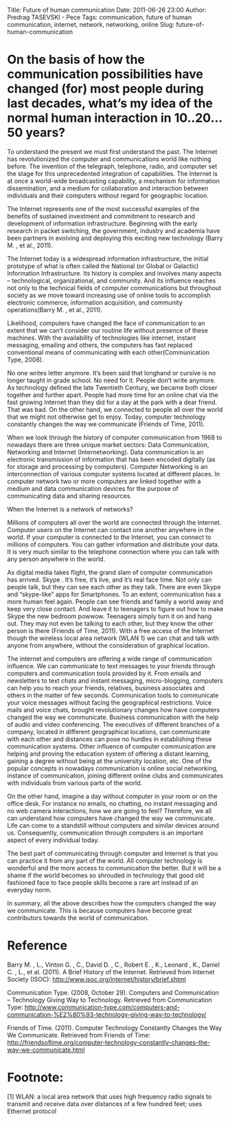 Title: Future of human communication
Date: 2011-06-26 23:00
Author: Predrag TASEVSKI - Pece
Tags: communication, future of human communication, internet, network, networking, online
Slug: future-of-human-communication

On the basis of how the communication possibilities have changed (for) most people during last decades, what’s my idea of the normal human interaction in 10..20…50 years?
==========================================================================================================================================================================

</p>

To understand the present we must first understand the past. The
Internet has revolutionized the computer and communications world like
nothing before. The invention of the telegraph, telephone, radio, and
computer set the stage for this unprecedented integration of
capabilities. The Internet is at once a world-wide broadcasting
capability, a mechanism for information dissemination, and a medium for
collaboration and interaction between individuals and their computers
without regard for geographic location.<span id="more-113"></span>  

The Internet represents one of the most successful examples of the
benefits of sustained investment and commitment to research and
development of information infrastructure. Beginning with the early
research in packet switching, the government, industry and academia have
been partners in evolving and deploying this exciting new technology
(Barry M. , et al., 2011).

</p>

The Internet today is a widespread information infrastructure, the
initial prototype of what is often called the National (or Global or
Galactic) Information Infrastructure. Its history is complex and
involves many aspects – technological, organizational, and community.
And its influence reaches not only to the technical fields of computer
communications but throughout society as we move toward increasing use
of online tools to accomplish electronic commerce, information
acquisition, and community operations(Barry M. , et al., 2011).

</p>

Likelihood, computers have changed the face of communication to an
extent that we can’t consider our routine life without presence of these
machines. With the availability of technologies like internet, instant
messaging, emailing and others, the computers has fast replaced
conventional means of communicating with each other(Communication Type,
2008).

</p>

No one writes letter anymore. It’s been said that longhand or cursive is
no longer taught in grade school. No need for it. People don’t write
anymore. As technology defined the late Twentieth Century, we became
both closer together and further apart. People had more time for an
online chat via the fast growing Internet than they did for a day at the
park with a dear friend. That was bad. On the other hand, we connected
to people all over the world that we might not otherwise get to enjoy.
Today, computer technology constantly changes the way we communicate
(Friends of Time, 2011).

</p>

When we look through the history of computer communication from 1968 to
nowadays there are three unique market sectors: Data Communication,
Networking and Internet (Internetworking). Data communication is an
electronic transmission of information that has been encoded digitally
(as for storage and processing by computers). Computer Networking is an
interconnection of various computer systems located at different places.
In computer network two or more computers are linked together with a
medium and data communication devices for the purpose of communicating
data and sharing resources.

</p>

When the Internet is a network of networks?

</p>

Millions of computers all over the world are connected through the
Internet. Computer users on the Internet can contact one another
anywhere in the world. If your computer is connected to the Internet,
you can connect to millions of computers. You can gather information and
distribute your data. It is very much similar to the telephone
connection where you can talk with any person anywhere in the world.

</p>

As digital media takes flight, the grand slam of computer communication
has arrived. Skype . It’s free, it’s live, and it’s real face time. Not
only can people talk, but they can see each other as they talk. There
are even Skype and “skype-like” apps for Smartphones. To an extent,
communication has a more human feel again. People can see friends and
family a world away and keep very close contact. And leave it to
teenagers to figure out how to make Skype the new bedroom powwow.
Teenagers simply turn it on and hang out. They may not even be talking
to each other, but they know the other person is there (Friends of Time,
2011). With a free access of the Internet though the wireless local area
network (WLAN 1) we can chat and talk with anyone from anywhere, without
the consideration of graphical location.

</p>

The internet and computers are offering a wide range of communication
influence. We can communicate to text messages to your friends through
computers and communication tools provided by it. From emails and
newsletters to text chats and instant messaging, micro-blogging,
computers can help you to reach your friends, relatives, business
associates and others in the matter of few seconds. Communication tools
to communicate your voice messages without facing the geographical
restrictions. Voice mails and voice chats, brought revolutionary changes
how have computers changed the way we communicate. Business
communication with the help of audio and video conferencing. The
executives of different branches of a company, located in different
geographical locations, can communicate with each other and distances
can pose no hurdles in establishing these communication systems. Other
influence of computer communication are helping and proving the
education system of offering a distant learning, gaining a degree
without being at the university location, etc. One of the popular
concepts in nowadays communication is online social networking, instance
of communication, joining different online clubs and communicates with
individuals from various parts of the world.

</p>

On the other hand, imagine a day without computer in your room or on the
office desk. For instance no emails, no chatting, no instant messaging
and no web camera interactions, how we are going to feel? Therefore, we
all can understand how computers have changed the way we communicate.
Life can come to a standstill without computers and similar devices
around us. Consequently, communication through computers is an important
aspect of every individual today.

</p>

The best part of communicating through computer and Internet is that you
can practice it from any part of the world. All computer technology is
wonderful and the more access to communication the better. But it will
be a shame if the world becomes so shrouded in technology that good old
fashioned face to face people skills become a rare art instead of an
everyday norm.  

In summary, all the above describes how the computers changed the way we
communicate. This is because computers have become great contributors
towards the world of communication.

</p>

Reference
=========

</p>

Barry M. , L., Vinton G. , C., David D. , C., Robert E. , K., Leonard ,
K., Daniel C. , L., et al. (2011). A Brief History of the Internet.
Retrieved from Internet Society (ISOC):
<http://www.isoc.org/internet/history/brief.shtml>

</p>

Communication Type. (2008, October 29). Computers and Communication –
Technology Giving Way to Technology. Retrieved from Communication Type:
<http://www.communication-type.com/computers-and-communication-%E2%80%93-technology-giving-way-to-technology/>

</p>

Friends of Time. (2011). Computer Technology Constantly Changes the Way
We Communicate. Retrieved from Friends of Time:
<http://friendsoftime.org/computer-technology-constantly-changes-the-way-we-communicate.html>

</p>

Footnote:
=========

</p>

[1] WLAN: a local area network that uses high frequency radio signals to
transmit and receive data over distances of a few hundred feet; uses
Ethernet protocol

</p>

